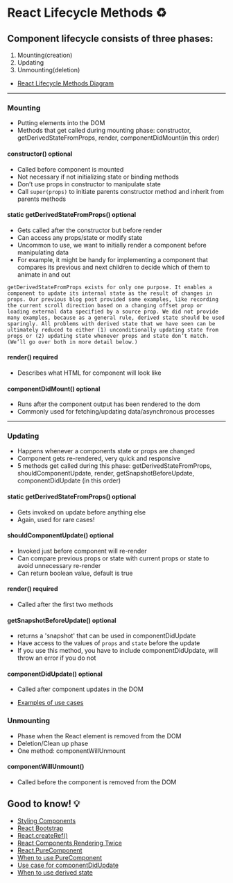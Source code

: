 # React Lifecycle Methods :recycle:

## Component lifecycle consists of three phases:

1. Mounting(creation)
2. Updating
3. Unmounting(deletion)

- [React Lifecycle Methods Diagram](https://projects.wojtekmaj.pl/react-lifecycle-methods-diagram/)
____________________________________________________________________________

### Mounting

- Putting elements into the DOM
- Methods that get called during mounting phase: constructor, getDerivedStateFromProps, render, componentDidMount(in this order)

#### constructor() optional

- Called before component is mounted
- Not necessary if not initializing state or binding methods
- Don’t use props in constructor to manipulate state
- Call `super(props)` to initiate parents constructor method and inherit from parents methods

#### static getDerivedStateFromProps() optional

- Gets called after the constructor but before render
- Can access any props/state or modify state
- Uncommon to use, we want to initially render a component before manipulating data
- For example, it might be handy for implementing a <Transition> component that compares its previous and next children to decide which of them to animate in and out

```getDerivedStateFromProps exists for only one purpose. It enables a component to update its internal state as the result of changes in props. Our previous blog post provided some examples, like recording the current scroll direction based on a changing offset prop or loading external data specified by a source prop. We did not provide many examples, because as a general rule, derived state should be used sparingly. All problems with derived state that we have seen can be ultimately reduced to either (1) unconditionally updating state from props or (2) updating state whenever props and state don’t match. (We’ll go over both in more detail below.)```

#### render() required

- Describes what HTML for component will look like

#### componentDidMount() optional

- Runs after the component output has been rendered to the dom
- Commonly used for fetching/updating data/asynchronous processes
_____________________________________________________________________________

### Updating

- Happens whenever a components state or props are changed
- Component gets re-rendered, very quick and responsive
- 5 methods get called during this phase: getDerivedStateFromProps, shouldComponentUpdate, render, getSnapshotBeforeUpdate, componentDidUpdate (in this order)

#### static getDerivedStateFromProps() optional

- Gets invoked on update before anything else
- Again, used for rare cases!

#### shouldComponentUpdate() optional

- Invoked just before component will re-render
- Can compare previous props or state with current props or state to avoid unnecessary re-render
- Can return boolean value, default is true

#### render() required

- Called after the first two methods

#### getSnapshotBeforeUpdate() optional 

- returns a 'snapshot' that can be used in componentDidUpdate
- Have access to the values of `props` and `state` before the update
- If you use this method, you have to include componentDidUpdate, will throw an error if you do not

#### componentDidUpdate() optional

- Called after component updates in the DOM

- [Examples of use cases](https://www.newline.co/@dmitryrogozhny/using-componentdidupdate-in-react--f037b5aa)

### Unmounting

- Phase when the React element is removed from the DOM
- Deletion/Clean up phase
- One method: componentWillUnmount

#### componentWillUnmount()

- Called before the component is removed from the DOM

## Good to know! :bulb:

- [Styling Components](https://reactjs.org/docs/dom-elements.html#style)
- [React Bootstrap](https://react-bootstrap.github.io/components/cards/)
- [React.createRef()](https://www.newline.co/@dmitryrogozhny/how-to-access-dom-nodes-in-react-with-refs--57d97b3d)
- [React Components Rendering Twice](https://medium.com/@andreasheissenberger/react-components-render-twice-any-way-to-fix-this-91cf23961625)
- [React.PureComponent](https://reactjs.org/docs/react-api.html#reactpurecomponent)
- [When to use PureComponent](https://medium.com/better-programming/when-to-use-react-purecomponent-723f85738be1#:~:text=PureComponent%20Is%20Primarily%20Used%20for,performance%20boost%20in%20some%20cases.)
- [Use case for componentDidUpdate](https://kevgathuku.me/2018/06/07/a-practical-use-case-for-reacts-componentdidupdate/)
- [When to use derived state](https://reactjs.org/blog/2018/06/07/you-probably-dont-need-derived-state.html#when-to-use-derived-state)